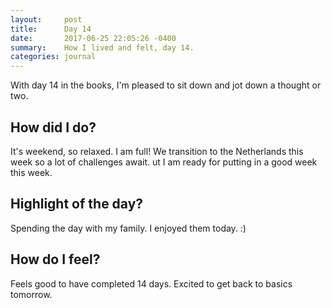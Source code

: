 ```yaml
---
layout:     post
title:      Day 14
date:       2017-06-25 22:05:26 -0400
summary:    How I lived and felt, day 14.
categories: journal
---
```


With day 14 in the books, I'm pleased to sit down and jot down a thought or two.

## How did I do?

It's weekend, so relaxed. I am full! We transition to the Netherlands this week so a lot of challenges await.  ut I am ready for putting in a good week this week.

## Highlight of the day?

Spending the day with my family. I enjoyed them today. :)

## How do I feel?

Feels good to have completed 14 days. Excited to get back to basics tomorrow.
